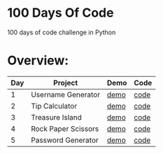 # 100 Days Of Code

100 days of code challenge in Python

# Overview:

| Day | Project             | Demo                                                                            | Code                                                                                              |
| --- | ------------------- | ------------------------------------------------------------------------------- | ------------------------------------------------
| 1   | Username Generator  | [demo](https://github.com/dylanbuchi/100-days-of-code/tree/main/src/day_1#demo) | [code](https://github.com/dylanbuchi/100-days-of-code/blob/main/src/day_1/username_generator.py)  |
| 2   | Tip Calculator      | [demo](https://github.com/dylanbuchi/100-days-of-code/tree/main/src/day_2#demo) | [code](https://github.com/dylanbuchi/100-days-of-code/blob/main/src/day_2/tip_calculator.py)      |     |
| 3   | Treasure Island     | [demo](https://github.com/dylanbuchi/100-days-of-code/tree/main/src/day_3#demo) | [code](https://github.com/dylanbuchi/100-days-of-code/blob/main/src/day_3/treasure_island.py)     |     |
| 4   | Rock Paper Scissors | [demo](https://github.com/dylanbuchi/100-days-of-code/tree/main/src/day_4#demo) | [code](https://github.com/dylanbuchi/100-days-of-code/blob/main/src/day_4/rock_paper_scissors.py) |     |
| 5   | Password Generator  | [demo](https://github.com/dylanbuchi/100-days-of-code/tree/main/src/day_5#demo) | [code](https://github.com/dylanbuchi/100-days-of-code/blob/main/src/day_5/password_generator.py)  |     |
